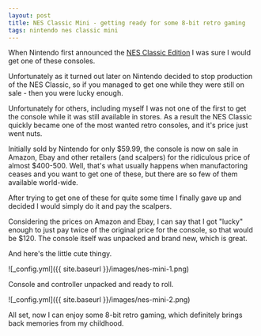 ```yaml
---
layout: post
title: NES Classic Mini - getting ready for some 8-bit retro gaming
tags: nintendo nes classic mini
---
```

When Nintendo first announced the
[NES Classic Edition](http://www.nintendo.com/nes-classic/) I was sure
I would get one of these consoles.

Unfortunately as it turned out later on Nintendo decided to
stop production of the NES Classic, so if you managed to get
one while they were still on sale - then you were lucky enough.

Unfortunately for others, including myself I was not one of the
first to get the console while it was still available in stores.
As a result the NES Classic quickly became one of the most wanted
retro consoles, and it's price just went nuts.

Initially sold by Nintendo for only $59.99, the console is now
on sale in Amazon, Ebay and other retailers (and scalpers) for
the ridiculous price of almost $400-500. Well, that's what usually
happens when manufactoring ceases and you want to get one of
these, but there are so few of them available world-wide.

After trying to get one of these for quite some time I finally
gave up and decided I would simply do it and pay the scalpers.

Considering the prices on Amazon and Ebay, I can say that
I got "lucky" enough to just pay twice of the original
price for the console, so that would be $120.
The console itself was unpacked and brand new, which is great.

And here's the little cute thingy.

![_config.yml]({{ site.baseurl }}/images/nes-mini-1.png)

Console and controller unpacked and ready to roll.

![_config.yml]({{ site.baseurl }}/images/nes-mini-2.png)

All set, now I can enjoy some 8-bit retro gaming, which
definitely brings back memories from my childhood.
